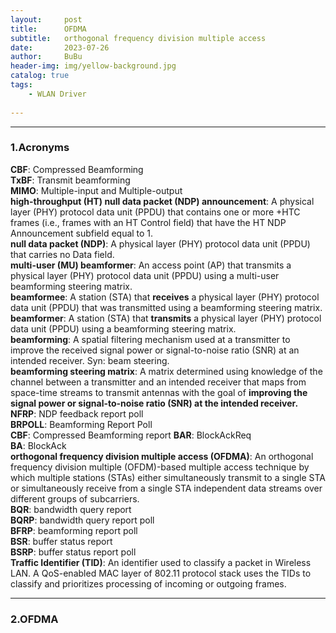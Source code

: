 ```yaml
---
layout:     post
title:      OFDMA     
subtitle:   orthogonal frequency division multiple access   
date:       2023-07-26
author:     BuBu
header-img: img/yellow-background.jpg
catalog: true
tags:
    - WLAN Driver   
  
---
```


----------
### 1.Acronyms

**CBF**: Compressed Beamforming   
**TxBF**: Transmit beamforming     
**MIMO**: Multiple-input and Multiple-output  
**high-throughput (HT) null data packet (NDP) announcement**: A physical layer (PHY) protocol data unit (PPDU) that contains one or more +HTC frames (i.e., frames with an HT Control field) that have the HT NDP Announcement subfield equal to 1.  
**null data packet (NDP)**: A physical layer (PHY) protocol data unit (PPDU) that carries no Data field.   
**multi-user (MU) beamformer**: An access point (AP) that transmits a physical layer (PHY) protocol data unit (PPDU) using a multi-user beamforming steering matrix.    
**beamformee**: A station (STA) that **receives** a physical layer (PHY) protocol data unit (PPDU) that was transmitted using a beamforming steering matrix.  
**beamformer**: A station (STA) that **transmits** a physical layer (PHY) protocol data unit (PPDU) using a beamforming steering matrix.  
**beamforming**: A spatial filtering mechanism used at a transmitter to improve the received signal power or signal-to-noise ratio (SNR) at an intended receiver. Syn: beam steering.   
**beamforming steering matrix**: A matrix determined using knowledge of the channel between a transmitter and an intended receiver that maps from space-time streams to transmit antennas with the goal of **improving the signal power or signal-to-noise ratio (SNR) at the intended receiver.**  
**NFRP**: NDP feedback report poll   
**BRPOLL**: Beamforming Report Poll  
**CBF**: Compressed Beamforming report
**BAR**: BlockAckReq  
**BA**: BlockAck  
**orthogonal frequency division multiple access (OFDMA)**: An orthogonal frequency division multiple (OFDM)-based multiple access technique by which multiple stations (STAs) either simultaneously transmit to a single STA or simultaneously receive from a single STA independent data streams over different groups of subcarriers.  
**BQR**: bandwidth query report  
**BQRP**: bandwidth query report poll  
**BFRP**: beamforming report poll  
**BSR**: buffer status report  
**BSRP**: buffer status report poll  
**Traffic Identifier (TID)**: An identifier used to classify a packet in Wireless LAN. A QoS-enabled MAC layer of 802.11 protocol stack uses the TIDs to classify and prioritizes processing of incoming or outgoing frames.    


----------

### 2.OFDMA 
